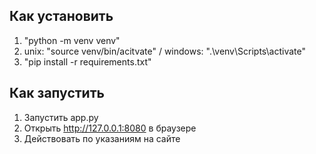 ## Как установить

1. "python -m venv venv"
2. unix: "source venv/bin/acitvate" / windows: ".\venv\Scripts\activate"
3. "pip install -r requirements.txt"

## Как запустить

1. Запустить app.py
2. Открыть http://127.0.0.1:8080 в браузере
3. Действовать по указаниям на сайте

